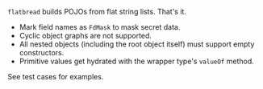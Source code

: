 `flatbread` builds POJOs from flat string lists. That's it.

- Mark field names as `FdMask` to mask secret data.
- Cyclic object graphs are not supported.
- All nested objects (including the root object itself) must support empty constructors.
- Primitive values get hydrated with the wrapper type's `valueOf` method.

See test cases for examples.
